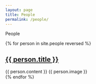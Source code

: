 ```yaml
---
layout: page
title: People
permalink: /people/
---
```


People


{% for person in site.people reversed %}
<article class="post">

  <h1><a href="{{ site.baseurl }}{{ person.url }}">{{ person.title }}</a></h1>
  <div class="entry">
    {{ person.content }}
    {{ person.image }}
  </div>

</article>
{% endfor %}
